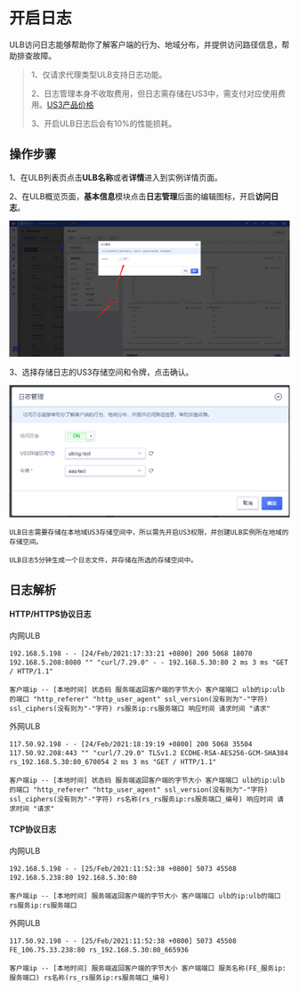 # 开启日志

ULB访问日志能够帮助你了解客户端的行为、地域分布，并提供访问路径信息，帮助排查故障。

> 1、仅请求代理类型ULB支持日志功能。
> 
> 2、日志管理本身不收取费用，但日志需存储在US3中，需支付对应使用费用。[US3产品价格](https://docs.ucloud.cn/ufile/bill/billing)
> 
> 3、开启ULB日志后会有10%的性能损耗。

## 操作步骤

1、在ULB列表页点击**ULB名称**或者**详情**进入到实例详情页面。

2、在ULB概览页面，**基本信息**模块点击**日志管理**后面的编辑图标，开启**访问日志**。

![](/images/ulblog.png)

3、选择存储日志的US3存储空间和令牌，点击确认。

![](/images/ulblog2.png)


```
ULB日志需要存储在本地域US3存储空间中，所以需先开启US3权限，并创建ULB实例所在地域的存储空间。

ULB日志5分钟生成一个日志文件，并存储在所选的存储空间中。
```

## 日志解析

#### HTTP/HTTPS协议日志

内网ULB

```
192.168.5.198 - - [24/Feb/2021:17:33:21 +0800] 200 5068 18070 192.168.5.208:8080 "" "curl/7.29.0" - - 192.168.5.30:80 2 ms 3 ms "GET / HTTP/1.1"

客户端ip -- [本地时间] 状态码 服务端返回客户端的字节大小 客户端端口 ulb的ip:ulb的端口 "http_referer" "http_user_agent" ssl_version(没有则为"-"字符) ssl_ciphers(没有则为"-"字符) rs服务ip:rs服务端口 响应时间 请求时间 "请求"
```

外网ULB

```
117.50.92.198 - - [24/Feb/2021:18:19:19 +0800] 200 5068 35504 117.50.92.208:443 "" "curl/7.29.0" TLSv1.2 ECDHE-RSA-AES256-GCM-SHA384 rs_192.168.5.30:80_670054 2 ms 3 ms "GET / HTTP/1.1"

客户端ip -- [本地时间] 状态码 服务端返回客户端的字节大小 客户端端口 ulb的ip:ulb的端口 "http_referer" "http_user_agent" ssl_version(没有则为"-"字符) ssl_ciphers(没有则为"-"字符) rs名称(rs_rs服务ip:rs服务端口_编号) 响应时间 请求时间 "请求"
```

#### TCP协议日志

内网ULB
```
192.168.5.198 - - [25/Feb/2021:11:52:38 +0800] 5073 45508 192.168.5.238:80 192.168.5.30:80

客户端ip -- [本地时间] 服务端返回客户端的字节大小 客户端端口 ulb的ip:ulb的端口 rs服务ip:rs服务端口
```

外网ULB

```
117.50.92.198 - - [25/Feb/2021:11:52:38 +0800] 5073 45508 FE_106.75.33.238:80 rs_192.168.5.30:80_665936

客户端ip -- [本地时间] 服务端返回客户端的字节大小 客户端端口 服务名称(FE_服务ip:服务端口) rs名称(rs_rs服务ip:rs服务端口_编号)
```

